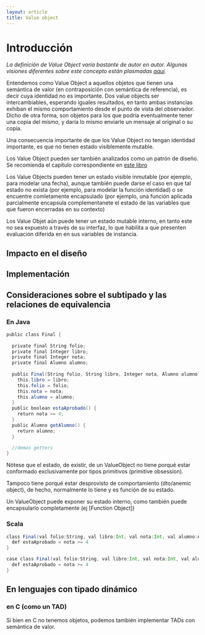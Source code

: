 ```yaml
---
layout: article
title: Value object
---
```


# Introducción

*La definición de Value Object varía bastante de autor en autor. Algunas visiones diferentes sobre este concepto están plasmadas [aquí](http://c2.com/cgi/wiki?ValueObject).*

Entendemos como Value Object a aquellos objetos que tienen una semántica de valor (en contraposición con semántica de referencia), es decir cuya identidad no es importante. Dos value objects ser intercambiables, esperando iguales resultados, en tanto ambas instancias exhiban el mismo comportamiento desde el punto de vista del observador. Dicho de otra forma, son objetos para los que podría eventualmente tener una copia del mismo, y daría lo mismo enviarle un mensaje al original o su copia.

Una consecuencia importante de que los Value Object no tengan identidad importante, es que no tienen estado visiblemente mutable.

Los Value Object pueden ser también analizados como un patrón de diseño. Se recomienda el capitulo correspondiente en [este libro](http://homepages.mcs.vuw.ac.nz/~tk/fps/fps-sans-escher.pdf)

Los Value Objects pueden tener un estado visible inmutable (por ejemplo, para modelar una fecha), aunque también puede darse el caso en que tal estado no exista (por ejemplo, para modelar la función identidad) o se encuentre comletamente encapsulado (por ejemplo, una función aplicada parcialmente encapsula complementanete el estado de las variables que que fueron encerradas en su contexto)

Los Value Objet aún puede tener un estado mutable interno, en tanto este no sea expuesto a través de su interfaz, lo que habilita a que presenten evaluación diferida en en sus variables de instancia.

## Impacto en el diseño

## Implementación

## Consideraciones sobre el subtipado y las relaciones de equivalencia

### En Java

```java
public class Final {
  
  private final String folio;
  private final Integer libro;
  private final Integer nota;
  private final Alumno alumno;
  
  public Final(String folio, String libro, Integer nota, Alumno alumno) {
    this.libro = libro;
    this.folio = folio;
    this.nota = nota;
    this.alumno = alumno;
  }
  public boolean estaAprobado() {
    return nota >= 4;
  }
  public Alumno getAlumno() {
    return alumno;
  }

  //demas getters
}
```

Nótese que el estado, de existir, de un ValueObject no tiene porqué estar conformado exclusivamente por tipos primitivos (primitive obsession).

Tampoco tiene porqué estar desprovisto de comportamiento (dto/anemic object), de hecho, normalmente lo tiene y es función de su estado.

Un ValueObject puede exponer su estado interno, como también puede encapsularlo completamente (ej \[Function Object\])

### Scala

```scala
class Final(val folio:String, val libro:Int, val nota:Int, val alumno:Alumno ) {
  def estaAprobado = nota >= 4
}

case class Final(val folio:String, val libro:Int, val nota:Int, val alumno:Alumno) {
  def estaAprobado = nota >= 4
}
```

## En lenguajes con tipado dinámico

### en C (como un TAD)

Si bien en C no tenemos objetos, podemos también implementar TADs con semántica de valor.
